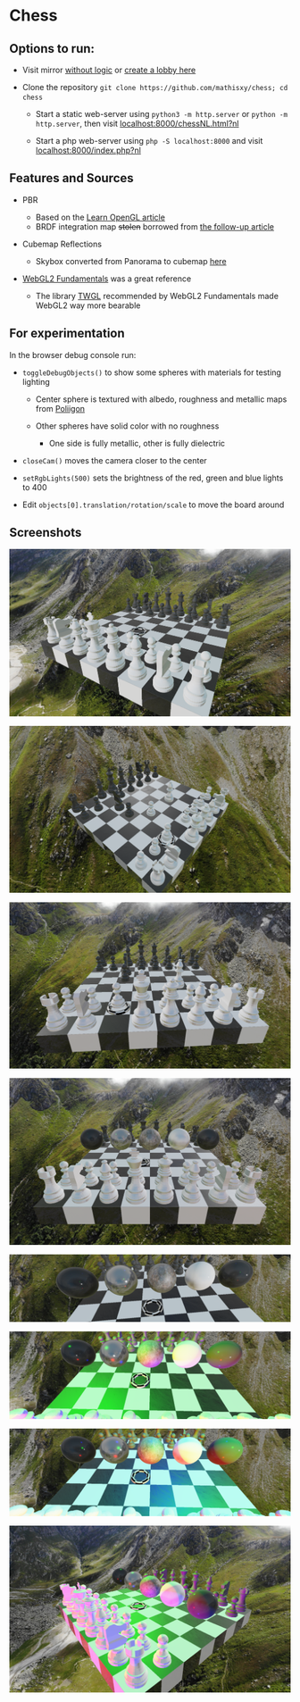# Chess

## Options to run:

- Visit mirror [without logic](https://www.mathis.party/chess/index.php?nl) or [create a lobby here](https://www.mathis.party/chess/lobby.php)

- Clone the repository `git clone https://github.com/mathisxy/chess; cd chess`
  
  - Start a static web-server using `python3 -m http.server` or `python -m http.server`, then visit [localhost:8000/chessNL.html?nl](http://localhost:8000/chessNL.html?nl)
  
  - Start a php web-server using `php -S localhost:8000` and visit [localhost:8000/index.php?nl](http://localhost:8000/index.php?nl)

## Features and Sources

* PBR
  
  * Based on the [Learn OpenGL article](https://learnopengl.com/PBR/Lighting)
  * BRDF integration map ~~stolen~~ borrowed from [the follow-up article](https://learnopengl.com/PBR/IBL/Specular-IBL)

* Cubemap Reflections
  
  * Skybox converted from Panorama to cubemap [here](https://jaxry.github.io/panorama-to-cubemap/)

* [WebGL2 Fundamentals](https://webgl2fundamentals.org/) was a great reference
  
  * The library [TWGL](https://twgljs.org/) recommended by WebGL2 Fundamentals made WebGL2 way more bearable

## For experimentation

In the browser debug console run:

* `toggleDebugObjects()` to show some spheres with materials for testing lighting
  
  * Center sphere is textured with albedo, roughness and metallic maps from [Poliigon](poliigon.com/)
  
  * Other spheres have solid color with no roughness
    
    * One side is fully metallic, other is fully dielectric

* `closeCam()` moves the camera closer to the center

* `setRgbLights(500)` sets the brightness of the red, green and blue lights to 400

* Edit `objects[0].translation/rotation/scale` to move the board around

## Screenshots

![Screenshot 2022-02-23 013633.png](screenshots/Screenshot%202022-02-23%20013633.png)

![Screenshot 2022-02-23 013900.png](screenshots/Screenshot%202022-02-23%20013900.png)

![Screenshot 2022-02-23 013927.png](screenshots/Screenshot%202022-02-23%20013927.png)

![Screenshot 2022-02-23 014009.png](screenshots/Screenshot%202022-02-23%20014009.png)

![Screenshot 2022-02-23 014048.png](screenshots/Screenshot%202022-02-23%20014048.png)

![Screenshot 2022-02-23 014132.png](screenshots/Screenshot%202022-02-23%20014132.png)

![Screenshot 2022-02-23 014145.png](screenshots/Screenshot%202022-02-23%20014145.png)

![Screenshot 2022-02-23 014201.png](screenshots/Screenshot%202022-02-23%20014201.png)
